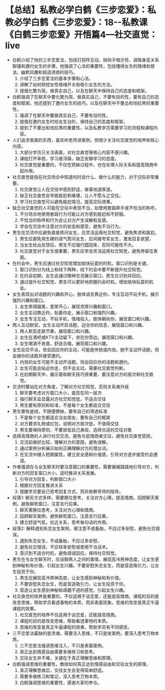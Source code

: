 # 【总结】私教必学白鹤《三步恋爱》：私教必学白鹤《三步恋爱》：18--私教课《白鹤三步恋爱》开悟篇4—社交直觉：live

-   白鹤介绍了他的三步恋爱法，包括打招呼互动、抛钩子暗示性、调情身高关系聊骚和邀约女生的步骤。他强调了心法的重要性，包括懂得女生的情绪和想法，幽默风趣和挑逗诱惑的技巧。
    1.  介绍了三步恋爱法的基本步骤和心法。
    2.  讲解了如何把控女性情绪开关和吸引女生的方法。
    3.  提倡化繁为简，做真实自己，以及在聊天中保持自己的态度和框架。
-   白鹤强调了在聊天中要化繁为简，做真实自己，不要有目的性，要有自己的态度和框架。他还提到了邀约女生的技巧，以及在聊天中不要怂和怕拉黑的重要性。
    1.  强调了在聊天中要做真实自己，不要有目的性。
    2.  提倡在邀约女生时给女生台阶，保持自己的态度和框架。
    3.  提到了不要怂和怕拉黑的重要性，以及私教学员需要学习的流程和课程内容。
-   人们追求表面的东西，喜欢听老师讲案例，但很少关注社交直觉的培养和核心内容。
    1.  大部分学员只关注表面，对社交直觉等核心内容不感兴趣。
    2.  课程打开率低，学习者浮躁，缺乏安静学习的态度。
    3.  社交直觉是重要的，不仅在把妹过程中，也在处理人际关系和提高情商中起作用。
-   社交直觉是指在社交场合中知道何时说什么、做什么的能力，对于交际非常重要。
    1.  社交直觉让人在交往中感到舒适，做事地道厚道。
    2.  缺乏社交直觉会导致尴尬和难堪，让人不愿与之交往。
    3.  学习社交直觉可以避免尴尬情况，提高交际效果。
-   缺乏社交直觉的人可能在交往中表现不当，如使用套路牵手或不恰当的称呼。
    1.  不分场合地使用套路行为可能让对方感到尴尬和不舒服。
    2.  不恰当的称呼和行为会让对方产生误解和反感。
    3.  学会在交往中注意对方的状态和感受，避免不当行为。
-   男生在交流中应避免直接质问女生，应灵活运用社交知觉，避免焦虑和尴尬。
    1.  男生应避免用生硬的语气质问女生，应间接夸奖女生，激发回复欲望。
    2.  当女生给出反馈后，男生不应强行圆回来，否则可能性不大。
    3.  社交直觉对于女生很重要，男生应学会灵活运用社交知觉，避免停留在表面。
-   在约会中，男生应通过社交知觉增加愉快玩耍的时机，窗口识别是关键。
    1.  窗口识别分为线上和线下两种，线下约会中要不断提升社交知觉。
    2.  在约会初期，女生会通过眼神交流展示窗口，男生应识别并回应。
    3.  通过提升社交知觉，男生可以更好地把握约会时机，增加愉快玩耍的机会。
-   女生表现出对话题的兴趣和开心，肢体语言靠近你，专注互动不玩手机，展示强烈兴趣和窗口。
    1.  女生笑得甜美，爱笑开心，展现浓厚兴趣和窗口。
    2.  女生主动靠近你，贴着你走，展示窗口和强烈兴趣。
    3.  女生专注互动，不玩手机，情绪投入，肢体朝向你，展现窗口和兴趣。
-   两人互动默契，女生主动开启话题，迎合你的信息，展现窗口和兴趣。
    1.  两人默契走路节奏，展现窗口和兴趣。
    2.  女生在酒吧或KTV主动留下，坐在你旁边，展现窗口和兴趣。
    3.  女生喝酒不吝啬，舒适合唱，展现窗口和兴趣。
-   女生反应平淡，但会回应你的主动，可能是传统或内敛。她不主动开话题，但会接你的话题并接受邀约。
    1.  内敛的女生可能不主动开话题，但会回应你的话题和邀约。
    2.  女生可能会贴近你走，但不会主动，需要社交直觉判断。
    3.  在初期聊天中，展示面和聊天技巧很重要，要注意对方的层次和社交直觉。
-   交流时要站在对方角度，了解对方社交知觉，否则关系难升级
    1.  聊天要考虑对方窗口大小，是否在同一层次
    2.  强行聊天会显露对方社交知觉低，不适合交往
    3.  男生要有原则和标准，不是每个女生都适合交往
-   男生要有底线，不随便撩妹，要有自己的筛选标准
    1.  不是每个女生都适合当女朋友，要有自己的框架
    2.  对方要求礼物或红包，说明对方层次低，不值得交往
    3.  男生要保持原则，不要放低自己身段，选择合适的交往对象
-   选择高情商的人进行社交交流，避免与低情商者交往，避免社交直觉受损。
    1.  交流前做好比较，理解对方的意图，避免误解。
    2.  通过案例分析展示如何正确理解对方的潜台词。
    3.  在交流中植入短期属性，建立安全感和价值感，引导对方逐步接受约会邀请。
-   作者强调在与女生聊天时要注意窗口的重要性，需要循循践践地引导对方，判断对方的回复窗口大小，适时推进关系发展。
    1.  引导对方回复，判断窗口大小
    2.  根据对方回复推进关系
    3.  提醒学员要自己思考回复方式，而非依赖导师的指导。
-   段落1: 聊天方式多样，需要换位思考，关注对方心理，提高情商。回顾聊天案例，避免聊死窗口，注意言行后果。
    1.  聊天需换位思考，关注对方心理和情商。
    2.  回顾聊天案例，避免聊死窗口，注意言行后果。
    3.  建立舒适气氛，拉近关系，思考每句话的作用。
-   段落2: 解释遇到失恋女生案例，需注意不成备胎，不应过多安慰，避免社交错误。
    1.  遇到失恋女生，不成备胎，不应过多安慰。
    2.  避免社交错误，不应轻率安慰或使用不当话术。
    3.  意识到不适合时机，避免错误回应，保持社交知觉。
-   男生在与女生聊天时，应该聊两人之间的事情，展现高冷男神态度，让女生感到神秘和有价值，引起女生兴趣。不要安慰失恋女生，而是营造吸引力，让女生投资于你。
    1.  男生应展现高冷男神态度，让女生感到神秘和有价值。
    2.  不要安慰失恋女生，而是营造吸引力，让女生投资于你。
    3.  营造让女生感到神秘和琢磨不透的感觉，引起女生兴趣。
-   社交直觉的培养是重要的，不仅适用于谈恋爱，还能提高情商。课程的目的是改变思维，帮助学员看透事物的本质，而非表面现象。思维的改变是真正牛逼课程的效果。
    1.  社交直觉的培养不仅适用于谈恋爱，还能提高情商。
    2.  课程的目的是改变思维，帮助看透事物的本质。
    3.  思维的改变是真正牛逼课程的效果，帮助学员有不同感受。
-   三不恋爱法最缺的是灵魂，需要注入思维，不只是发案例，要深入思考万物本质。
    1.  三不恋爱法强调思维注入，不只是表面案例。
    2.  真正达到情感自由需要多做练习和思考。
    3.  交往女生并不难，关键在于真正理解思维和原理。
-   白鹤强调思维的重要性，教授如何真正达到情感自由和交往女生的原理。
    1.  真正理解思维后，交往女生会变得简单舒适。
    2.  需要多做练习和笔记，深入思考万物本质。
    3.  白鹤强调思维的重要性，感谢大家的参与。